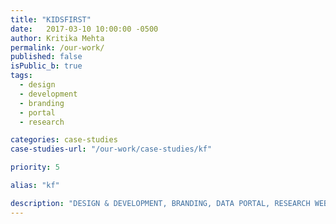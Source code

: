 ```yaml
---
title: "KIDSFIRST"
date:   2017-03-10 10:00:00 -0500
author: Kritika Mehta
permalink: /our-work/
published: false
isPublic_b: true
tags:
  - design
  - development
  - branding
  - portal
  - research

categories: case-studies
case-studies-url: "/our-work/case-studies/kf"

priority: 5

alias: "kf"

description: "DESIGN & DEVELOPMENT, BRANDING, DATA PORTAL, RESEARCH WEBSITE"
---
```

